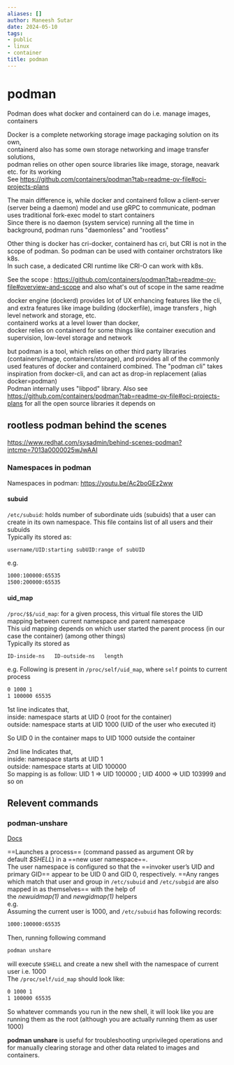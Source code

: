 ```yaml
---
aliases: []
author: Maneesh Sutar
date: 2024-05-10
tags:
- public
- linux
- container
title: podman
---
```


# podman

Podman does what docker and containerd can do i.e. manage images, containers

Docker is a complete networking storage image packaging solution on its own,  
containerd also has some own storage networking and image transfer solutions,  
podman relies on other open source libraries like image, storage, neavark etc. for its working  
See <https://github.com/containers/podman?tab=readme-ov-file#oci-projects-plans>

The main difference is, while docker and containerd follow a client-server (server being a daemon) model and use gRPC to communicate, podman uses traditional fork-exec model to start containers  
Since there is no daemon (system service) running all the time in background, podman runs "daemonless" and "rootless"

Other thing is docker has cri-docker, containerd has cri, but  CRI is not in the scope of podman. So podman can be used with container orchstrators like k8s.  
In such case, a dedicated CRI runtime like CRI-O can work with k8s.

See the scope : <https://github.com/containers/podman?tab=readme-ov-file#overview-and-scope> and also what's out of scope in the same readme

docker engine (dockerd) provides lot of UX enhancing features like the cli, and extra features like image building (dockerfile), image transfers , high level network and storage,  etc.  
containerd works at a level lower than docker,  
docker relies on containerd for some things like container execution and supervision, low-level storage and network

but podman is a tool, which relies on other third party libraries (containers/image, containers/storage), and provides all of the commonly used features of docker and containerd combined. The "podman cli" takes inspiration from docker-cli, and can act as drop-in replacement (alias docker=podman)  
Podman internally uses "libpod" library. Also see <https://github.com/containers/podman?tab=readme-ov-file#oci-projects-plans> for all the open source libraries it depends on

## rootless podman behind the scenes

<https://www.redhat.com/sysadmin/behind-scenes-podman?intcmp=7013a0000025wJwAAI>

### Namespaces in podman

Namespaces in podman: <https://youtu.be/Ac2boGEz2ww>

#### subuid

`/etc/subuid`: holds number of subordinate uids (subuids) that a user can create in its own namespace. This file contains list of all users and their subuids  
Typically its stored as:

`username/UID:starting subUID:range of subUID`

e.g.

````bash
1000:100000:65535
1500:200000:65535
````

#### uid_map

`/proc/$$/uid_map`: for a given process, this virtual file stores the UID mapping between current namespace and parent namespace  
This uid mapping depends on which user started the parent process (in our case the container) (among other things)  
Typically its stored as

`ID-inside-ns   ID-outside-ns   length`

e.g.  Following is present in `/proc/self/uid_map`, where `self` points to current process

````bash
0 1000 1
1 100000 65535
````

1st line indicates that,  
inside: namespace starts at UID 0 (root for the container)  
outside: namespace starts at UID 1000 (UID of the user who executed it)

So UID 0 in the container maps to UID 1000 outside the container

2nd line Indicates that,  
inside: namespace starts at UID 1  
outside: namespace starts at UID 100000  
So mapping is as follow: UID 1 => UID 100000 ; UID 4000 => UID 103999 and so on

## Relevent commands

### podman-unshare

[Docs](https://docs.podman.io/en/latest/markdown/podman-unshare.1.html)

==Launches a process== (command passed as argument OR by default *$SHELL*) in a ==new user namespace==.  
The user namespace is configured so that the ==invoker user’s UID and primary GID== appear to be UID 0 and GID 0, respectively. ==Any ranges which match that user and group in `/etc/subuid` and `/etc/subgid` are also mapped in as themselves== with the help of the *newuidmap(1)* and *newgidmap(1)* helpers  
e.g.  
Assuming the current user is 1000, and `/etc/subuid` has following records:

````bash
1000:100000:65535
````

Then, running following command

````bash
podman unshare
````

will execute `$SHELL` and create a new shell with the namespace of current user i.e. 1000  
The `/proc/self/uid_map` should look like:

````bash
0 1000 1 
1 100000 65535
````

So whatever commands you run in the new shell,  it will look like you are running them as the root (although you are actually running them as user 1000)

**podman unshare** is useful for troubleshooting unprivileged operations and for manually clearing storage and other data related to images and containers.
